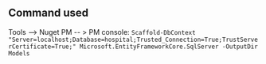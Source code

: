 ﻿## Command used

Tools --> Nuget PM -- > PM console: `Scaffold-DbContext "Server=localhost;Database=hospital;Trusted_Connection=True;TrustServerCertificate=True;" Microsoft.EntityFrameworkCore.SqlServer -OutputDir Models`
